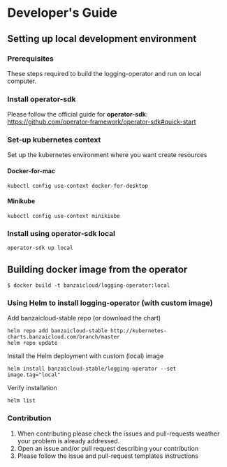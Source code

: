# Developer's Guide

## Setting up local development environment


### Prerequisites

These steps required to build the logging-operator and run on local computer.

### Install operator-sdk
Please follow the official guide for **operator-sdk**: 
https://github.com/operator-framework/operator-sdk#quick-start

### Set-up kubernetes context
Set up the kubernetes environment where you want create resources

#### Docker-for-mac
```
kubectl config use-context docker-for-desktop
```
#### Minikube
```
kubectl config use-context minikiube
```

### Install using operator-sdk local
```
operator-sdk up local
```

## Building docker image from the operator
```
$ docker build -t banzaicloud/logging-operator:local
```

### Using Helm to install logging-operator (with custom image)

Add banzaicloud-stable repo (or download the chart)
```
helm repo add banzaicloud-stable http://kubernetes-charts.banzaicloud.com/branch/master
helm repo update
```

Install the Helm deployment with custom (local) image

```
helm install banzaicloud-stable/logging-operator --set image.tag="local"
```

Verify installation

```
helm list
```

### Contribution

1. When contributing please check the issues and pull-requests weather your problem is already addressed.
2. Open an issue and/or pull request describing your contribution
3. Please follow the issue and pull-request templates instructions
